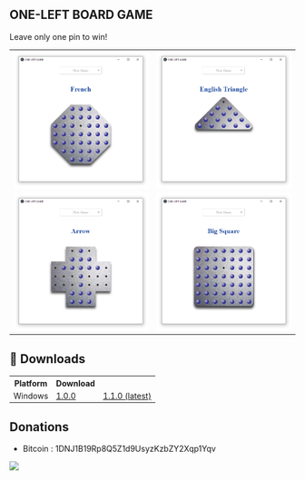 ONE-LEFT BOARD GAME
---------

Leave only one pin to win!

<table align="center">
  <tr>
<td><img src="/resources/one_left_screenshot.png" width="400"></td>
<td><img src="/resources/one_left_screenshot_2.png" width="400"></td>
    </tr>
    <tr>
<td><img src="/resources/one_left_screenshot_3.png" width="400"></td>
<td><img src="/resources/one_left_screenshot_4.png" width="400"></td>
</td>
  </tr>
</table>

## 💾 Downloads
<table align="center">
  <tr>
    <th>Platform</th>
    <th>Download</th>
  </tr>
  <tr>
    <td>Windows</td>
    <td><a href="https://github.com/drscaon/electron-react-one-left-game/releases/download/v1.0.0/OneLeft.Setup.1.0.0.exe">1.0.0</a></td>
    <td><a href="https://github.com/drscaon/electron-react-one-left-game/releases/download/v1.1.0/OneLeft.Setup.1.1.0.exe">1.1.0 (latest)</a></td>
  </tr>
</table>


## Donations
- Bitcoin : 1DNJ1B19Rp8Q5Z1d9UsyzKzbZY2Xqp1Yqv
<img src="https://blockchain.info/qr?data=1DNJ1B19Rp8Q5Z1d9UsyzKzbZY2Xqp1Yqv&amp;size=150">



